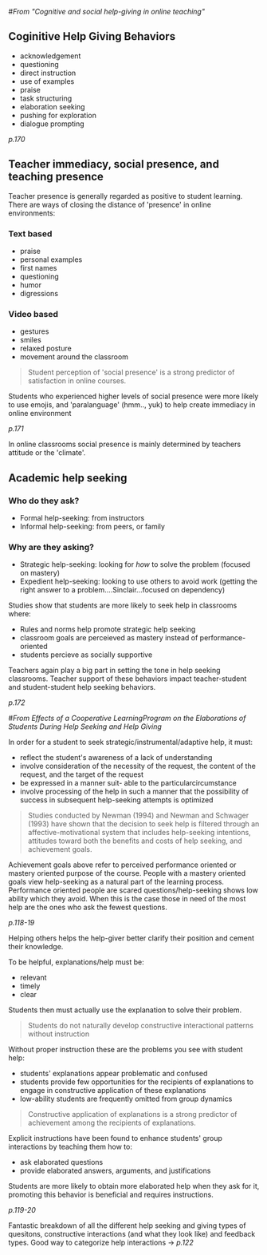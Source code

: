 #_From "Cognitive and social help-giving in online teaching"_

## Coginitive Help Giving Behaviors

* acknowledgement
* questioning
* direct instruction
* use of examples
* praise
* task structuring
* elaboration seeking
* pushing for exploration
* dialogue prompting

_p.170_

## Teacher immediacy, social presence, and teaching presence

Teacher presence is generally regarded as positive to student learning. There
are ways of closing the distance of 'presence' in online environments:

### Text based
* praise
* personal examples
* first names
* questioning
* humor
* digressions

### Video based
* gestures
* smiles
* relaxed posture
* movement around the classroom

> Student perception of 'social presence' is a strong predictor of satisfaction
> in online courses.

Students who experienced higher levels of social presence were more likely to
use emojis, and 'paralanguage' (hmm.., yuk) to help create immediacy in online
environment

_p.171_

In online classrooms social presence is mainly determined by teachers attitude
or the 'climate'.

## Academic help seeking

### Who do they ask?
* Formal help-seeking: from instructors
* Informal help-seeking: from peers, or family

### Why are they asking?
* Strategic help-seeking: looking for _how_ to solve the problem (focused on mastery)
* Expedient help-seeking: looking to use others to avoid work (getting the right
answer to a problem....Sinclair...focused on dependency)

Studies show that students are more likely to seek help in classrooms where:
* Rules and norms help promote strategic help seeking
* classroom goals are perceieved as mastery instead of performance-oriented
* students percieve as socially supportive

Teachers again play a big part in setting the tone in help seeking classrooms.
Teacher support of these behaviors impact teacher-student and student-student
help seeking behaviors.

_p.172_

#_From Effects of a Cooperative LearningProgram on the Elaborations of Students During Help Seeking and Help Giving_

In order for a student to seek strategic/instrumental/adaptive help, it must:
* reflect the student's awareness of a lack of understanding
* involve consideration of the necessity of the request, the content of the request, and the target of the request
* be expressed in a manner suit- able to the particularcircumstance
* involve processing of the help in such a manner that the possibility of success in subsequent help-seeking attempts is optimized

> Studies conducted by Newman (1994) and Newman and Schwager (1993) have shown
> that the decision to seek help is filtered through an affective-motivational
> system that includes help-seeking intentions, attitudes toward both the
> benefits and costs of help seeking, and achievement goals.

Achievement goals above refer to perceived performance oriented or mastery oriented
purpose of the course. People with a mastery oriented goals view help-seeking as
a natural part of the learning process. Performance oriented people are scared
questions/help-seeking shows low ability which they avoid. When this is the case
those in need of the most help are the ones who ask the fewest questions.

_p.118-19_

Helping others helps the help-giver better clarify their position and cement
their knowledge.

To be helpful, explanations/help must be:
* relevant
* timely
* clear

Students then must actually use the explanation to solve their problem.

> Students do not naturally develop constructive interactional patterns without
> instruction

Without proper instruction these are the problems you see with student help:
* students' explanations appear problematic and confused
* students provide few opportunities for the recipients of explanations to engage in constructive application of these explanations
* low-ability students are frequently omitted from group dynamics

> Constructive application of explanations is a strong predictor of achievement
> among the recipients of explanations.

Explicit instructions have been found to enhance students' group interactions by
teaching them how to:
* ask elaborated questions
* provide elaborated answers, arguments, and justifications

Students are more likely to obtain more elaborated help when they ask for it,
promoting this behavior is beneficial and requires instructions.

_p.119-20_

Fantastic breakdown of all the different help seeking and giving types of
quesitons, constructive interactions (and what they look like) and feedback
types. Good way to categorize help interactions -> _p.122_
